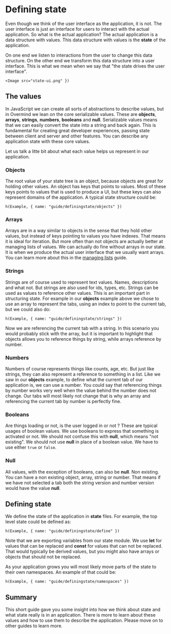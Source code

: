 # Defining state

Even though we think of the user interface as the application, it is not. The user interface is just an interface for users to interact with the actual application. So what is the actual application? The actual application is a data structure with values. This data structure with values is the **state** of the application.

On one end we listen to interactions from the user to change this data structure. On the other end we transform this data structure into a user interface. This is what we mean when we say that "the state drives the user interface".

```marksy
<Image src="state-ui.png" })
```

## The values

In JavaScript we can create all sorts of abstractions to describe values, but in Overmind we lean on the core serializable values. These are **objects**, **arrays**, **strings**, **numbers**, **booleans** and **null**. Serializable values means that we can easily convert the state into a string and back again. This is fundamental for creating great developer experiences, passing state between client and server and other features. You can describe any application state with these core values.

Let us talk a litte bit about what each value helps us represent in our application.

### Objects

The root value of your state tree is an object, because objects are great for holding other values. An object has keys that points to values. Most of these keys points to values that is used to produce a UI, but these keys can also represent domains of the application. A typical state structure could be:

```marksy
h(Example, { name: "guide/definingstate/objects" })
```

### Arrays

Arrays are in a way similar to objects in the sense that they hold other values, but instead of keys pointing to values you have indexes. That means it is ideal for iteration. But more often than not objects are actually better at managing lists of values. We can actually do fine without arrays in our state. It is when we produce the actual user interface that we usually want arrays. You can learn more about this in the [managing lists]() guide.

### Strings

Strings are of course used to represent text values. Names, descriptions and what not. But strings are also used for ids, types, etc. Strings can be used as values to reference other values. This is an important part in structuring state. For example in our **objects** example above we chose to use an array to represent the tabs, using an index to point to the current tab, but we could also do:

```marksy
h(Example, { name: "guide/definingstate/strings" })
```

Now we are referencing the current tab with a string. In this scenario you would probably stick with the array, but it is important to highlight that objects allows you to reference things by string, while arrays reference by number.

### Numbers

Numbers of course represents things like counts, age, etc. But just like strings, they can also represent a reference to something in a list. Like we saw in our **objects** example, to define what the current tab of our application is, we can use a number. You could say that referencing things by number works very well when the value behind the number does not change. Our tabs will most likely not change that is why an array and referencing the current tab by number is perfectly fine.

### Booleans

Are things loading or not, is the user logged in or not ? These are typical usages of boolean values. We use booleans to express that something is activated or not. We should not confuse this with **null**, which means "not existing". We should not use **null** in place of a boolean value. We have to use either `true` or `false`.

### Null

All values, with the exception of booleans, can also be **null**. Non existing. You can have a non existing object, array, string or number. That means if we have not selected a tab both the string version and number version would have the value **null**.

## Defining state

We define the state of the application in **state** files. For example, the top level state could be defined as:

```marksy
h(Example, { name: "guide/definingstate/define" })
```

Note that we are exporting variables from our state module. We use **let** for values that can be replaced and **const** for values that can not be replaced. That would typically be derived values, but you might also have arrays or objects that should not be replaced.

As your application grows you will most likely move parts of the state to their own namespaces. An example of that could be:

```marksy
h(Example, { name: "guide/definingstate/namespaces" })
```

## Summary

This short guide gave you some insight into how we think about state and what state really is in an application. There is more to learn about these values and how to use them to describe the application. Please move on to other guides to learn more.
